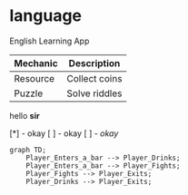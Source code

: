 # language
English Learning App


| Mechanic     | Description     |
|--------------|----------------|
| Resource     | Collect coins  |
| Puzzle       | Solve riddles  |

hello
**sir**

[*] - okay
[ ] - okay
[ ] - _okay_

```mermaid
graph TD;
    Player_Enters_a_bar --> Player_Drinks;
    Player_Enters_a_bar --> Player_Fights;
    Player_Fights --> Player_Exits;
    Player_Drinks --> Player_Exits;
```